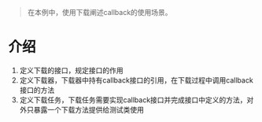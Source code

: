 > 在本例中，使用下载阐述callback的使用场景。

# 介绍
1. 定义下载的接口，规定接口的作用
2. 定义下载器，下载器中持有callback接口的引用，在下载过程中调用callback接口的方法
3. 定义下载任务，下载任务需要实现callback接口并完成接口中定义的方法，对外只暴露一个下载方法提供给测试类使用
